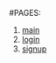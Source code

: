 #PAGES:

1. [main](https://janaratolonbaeva.github.io/biz-cen)
2. [login](https://janaratolonbaeva.github.io/biz-cen/login)
3. [signup](https://janaratolonbaeva.github.io/biz-cen/signup)

